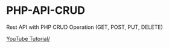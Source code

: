 # PHP-API-CRUD
Rest API with PHP CRUD Operation (GET, POST, PUT, DELETE)


<a href="https://www.youtube.com/watch?v=SjozQdj7KDM&t=2s">YouTube Tutorial/</a>